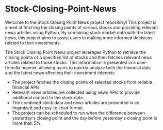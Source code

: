 <h1>Stock-Closing-Point-News</h1>

<p>Welcome to the Stock Closing Point News project repository! This project is aimed at fetching the closing points of various stocks and providing relevant news articles using Python. By combining stock market data with the latest news, this project aims to assist users in making more informed decisions related to their investments.</p>

<p>The Stock Closing Point News project leverages Python to retrieve the closing points of a specified list of stocks and then fetches relevant news articles related to those 
stocks. This information is presented in a user-friendly manner, allowing users to quickly analyze both the financial data and the latest news affecting their investment 
interests.</p>

<ul>
  <li>The project fetches the closing points of selected stocks from reliable financial APIs</li>
  <li>Relevant news articles are collected using news APIs to provide additional context to the stock data.</li>
  <li>The combined stock data and news articles are presented in an organized and easy-to-read format.</li>
  <li>The project can be scheduled to run when the difference between yesterday's closing point and the day before yesterday's closing point is more than 5%.</li>
</ul>

